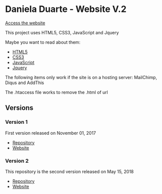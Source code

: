 # Daniela Duarte - Website V.2

[Access the website](http://www.danieladuarte.com.br/)

This project uses HTML5, CSS3, JavaScript and Jquery 

Maybe you want to read about them:
- [HTML5](https://www.w3.org/html/)
- [CSS3](https://www.w3.org/Style/CSS/Overview.en.html)
- [JavaScript](https://developer.mozilla.org/pt-BR/docs/Web/JavaScript)
- [Jquery](https://jquery.com/)

The following items only work if the site is on a hosting server: MailChimp, Diqus and AddThis

The .htaccess file works to remove the .html of url 


## Versions

### Version 1

First version released on November 01, 2017
- [Repository](https://github.com/danieladuarteng/daniela-duarte-version-1)
- [Website](https://danieladuarteng.github.io/daniela-duarte-version-1/)

### Version 2

This repository is the second version released on May 15, 2018
- [Repository](https://github.com/danieladuarteng/danieladuarte.github.io)
- [Website](http://www.danieladuarte.com.br/)
